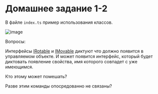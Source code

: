 Домашнее задание 1-2
====================

В файле `index.ts` пример использования классов. 

![image](https://user-images.githubusercontent.com/4146998/154808734-6e993392-b0f8-4456-978c-9fbcf5278a02.png)

Вопросы:

Интерфейсы [IRotable][IRotable] и [IMovable][IMovable] диктуют что должно появится 
в управляемом объекте. И может появится интерфейс, который будет диктовать появление 
свойства, имя которого совпадет с уже имеющимся.

Кто этому может помешать?

Разве этим команды опосредованно не связаны?

[IRotable]: ../lesson-1-2/src/Rotate/IRotable.ts
[IMovable]: ../lesson-1-2/src/Move/IMovable.ts
